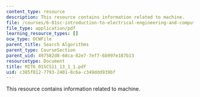 ```yaml
---
content_type: resource
description: This resource contains information related to machine.
file: /courses/6-01sc-introduction-to-electrical-engineering-and-computer-science-i-spring-2011/c385f812779324018c6ac349ddd939bf_MIT6_01SCS11_13_1_1.pdf
file_type: application/pdf
learning_resource_types: []
ocw_type: OCWFile
parent_title: Search Algorithms
parent_type: CourseSection
parent_uid: 497582d8-68ca-82e7-7ef7-6b997e187b13
resourcetype: Document
title: MIT6_01SCS11_13_1_1.pdf
uid: c385f812-7793-2401-8c6a-c349ddd939bf
---
```

This resource contains information related to machine.